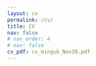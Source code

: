 ```yaml
---
layout: cv
permalink: /cv/
title: CV
nav: false
# nav_order: 4
# nav: false
cv_pdf: cv_minguk_Nov30.pdf
---
```

